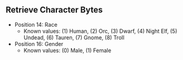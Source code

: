 Retrieve Character Bytes
---

- Position 14: Race
    - Known values: (1) Human, (2) Orc, (3) Dwarf, (4) Night Elf, (5) Undead, (6) Tauren, (7) Gnome, (8) Troll
- Position 16: Gender
    - Known values: (0) Male, (1) Female